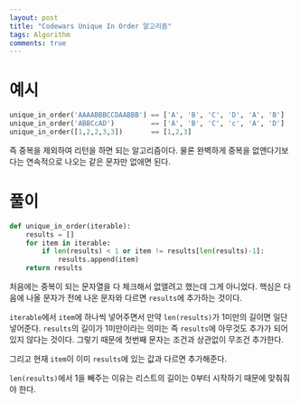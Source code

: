```yaml
---
layout: post
title: "Codewars Unique In Order 알고리즘"
tags: Algorithm
comments: true
---
```


# 예시

```python
unique_in_order('AAAABBBCCDAABBB') == ['A', 'B', 'C', 'D', 'A', 'B']
unique_in_order('ABBCcAD')         == ['A', 'B', 'C', 'c', 'A', 'D']
unique_in_order([1,2,2,3,3])       == [1,2,3]
```

즉 중복을 제외하여 리턴을 하면 되는 알고리즘이다.
물론 완벽하게 중복을 없앤다기보다는 연속적으로 나오는 같은 문자만 없애면 된다.

# 풀이

```python
def unique_in_order(iterable):
    results = []
    for item in iterable:
        if len(results) < 1 or item != results[len(results)-1]:
            results.append(item)
    return results
```

처음에는 중복이 되는 문자열을 다 체크해서 없앨려고 했는데 그게 아니었다.
핵심은 다음에 나올 문자가 전에 나온 문자와 다르면 `results`에 추가하는 것이다.

`iterable`에서 `item`에 하나씩 넣어주면서 만약 `len(results)`가 1미만의 길이면 일단 넣어준다.
`results`의 길이가 1미만이라는 의미는 즉 `results`에 아무것도 추가가 되어있지 않다는 것이다.
그렇기 때문에 첫번째 문자는 조건과 상관없이 무조건 추가한다.


그리고 현재 `item`이 이미 `results`에 있는 값과 다르면 추가해준다.

`len(results)`에서 1을 빼주는 이유는 리스트의 길이는 0부터 시작하기 때문에 맞춰줘야 한다.